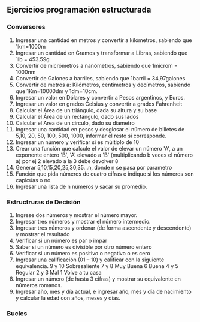 ## Ejercicios programación estructurada


### Conversores 

1. Ingresar una cantidad en metros y convertir a kilómetros, sabiendo que 1km=1000m
2. Ingresar un cantidad en Gramos y transformar a Libras, sabiendo que 1lb = 453.59g
3. Convertir de micrómetros a nanómetros, sabiendo que 1microm = 1000nm
4. Convertir de Galones a barriles, sabiendo que 1barril = 34,97galones
5. Convertir de metros a: Kilómetros, centímetros y decímetros, sabiendo que 1Km=10000dm y 1dm=10cm.
6.  Ingresar un valor en Dólares y convertir a Pesos argentinos,  y Euros. 
7.  Ingresar un valor en grados Celsius y convertir a grados Fahrenheit
8.  Calcular el Área de un triángulo, dada su altura y su base
9.  Calcular el  Área de un rectángulo, dado sus lados
10. Calcular el Area de un circulo, dado su diametro
11. Ingresar una cantidad en pesos y desglosar el número de billetes de 5,10, 20, 50, 100, 500, 1000, informar el resto si corresponde.
12. Ingresar un número y verificar si es múltiplo de 10
13. Crear una función que calcule el valor de elevar un número 'A', a un exponente entero 'B', 'A' elevado a 'B' (multiplicando b veces el número a)
 por ej 2 elevado a la 3 debe devolver 8
14. Generar 5,10,15,20,25,30,35...n, donde n se pasa por parametro
15. Función que pida números de cuatro cifras e indique si los números son capicúas o no.
16. Ingresar una lista de n números y sacar su promedio.


### Estructruras de Decisión

1. Ingrese dos números  y mostrar el número mayor.
2. Ingresar tres números y mostrar el número intermedio.
3. Ingresar tres números y ordenar (de forma ascendente y descendente) y mostrar el resultado
4. Verificar si un número es par o impar
5. Saber si un número es divisible por otro número entero
6. Verificar si un número es positivo o negativo o es cero
7. Ingresar una calificación (01 – 10) y calificar con la siguiente equivalencia.
    9 y 10 Sobresaliente
    7 y 8 Muy Buena
    6 Buena
    4 y 5 Regular
    2 y 3 Mal
    1 Volve a tu casa
 8. Ingresar un número (de hasta 3 cifras) y mostrar su equivalente en números romanos.
 9. Ingresar año, mes y día actual, e ingresar año, mes y día de nacimiento y calcular la edad con años, meses y días.
 
 
 ### Bucles


